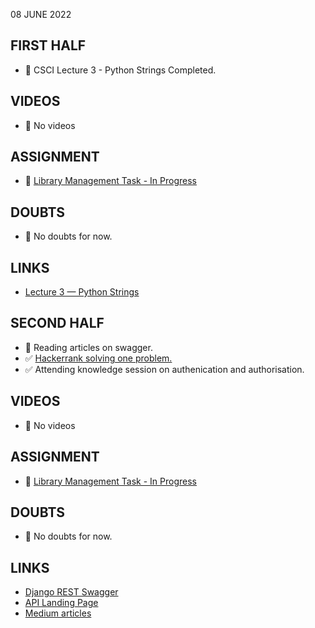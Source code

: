 08 JUNE 2022

## FIRST HALF

- 🚧 CSCI Lecture 3 - Python Strings Completed. 

## VIDEOS

- 🚫 No videos

## ASSIGNMENT

- 🚧 [Library Management Task - In Progress](https://github.com/Yash0510/django_project01_api)

## DOUBTS

- 🚫 No doubts for now.

## LINKS

- [Lecture 3 — Python Strings](https://www.cs.rpi.edu/~sibel/csci1100/fall2017/lecture_notes/lec03_strings.html#lecture-3-python-strings)

## SECOND HALF

- 🚧 Reading articles on swagger.
- ✅ [Hackerrank solving one problem.](https://www.hackerrank.com/challenges/exceptions/problem?isFullScreen=true)
- ✅ Attending knowledge session on authenication and authorisation.

## VIDEOS

- 🚫 No videos

## ASSIGNMENT

- 🚧  [Library Management Task - In Progress](https://github.com/Yash0510/django_project01_api)

## DOUBTS

- 🚫 No doubts for now.

## LINKS

- [Django REST Swagger](https://marcgibbons.com/django-rest-swagger/)
- [API Landing Page](https://api.ed-fi.org/)
- [Medium articles](https://medium.com/@contrapasso/how-i-got-faang-offers-without-grinding-leetcode-7e556243e9ce)

